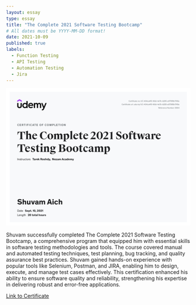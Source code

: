 ```yaml
---
layout: essay
type: essay
title: "The Complete 2021 Software Testing Bootcamp"
# All dates must be YYYY-MM-DD format!
date: 2021-10-09
published: true
labels:
  - Function Testing
  - API Testing
  - Automation Testing
  - Jira
---
```

<img src="../img/certificates/testing.jpg" class="rounded" style="display: block; margin: 0 auto; max-width: 100%; height: auto;">
<br/>
Shuvam successfully completed The Complete 2021 Software Testing Bootcamp, a comprehensive program that equipped him with essential skills in software testing methodologies and tools. The course covered manual and automated testing techniques, test planning, bug tracking, and quality assurance best practices. Shuvam gained hands-on experience with popular tools like Selenium, Postman, and JIRA, enabling him to design, execute, and manage test cases effectively. This certification enhanced his ability to ensure software quality and reliability, strengthening his expertise in delivering robust and error-free applications.

[Link to Certificate](https://www.udemy.com/certificate/UC-404ca4f5-fb5d-4e7b-b205-e079f8b1745e/)
